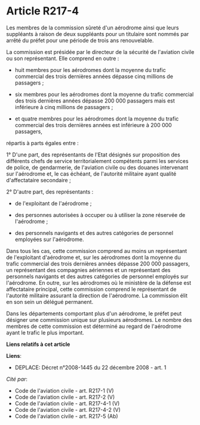 # Article R217-4

Les membres de la commission sûreté d'un aérodrome ainsi que leurs suppléants à raison de deux suppléants pour un titulaire
sont nommés par arrêté du préfet pour une période de trois ans renouvelable. 

La commission est présidée par                le directeur de la sécurité de l'aviation civile ou son représentant. Elle
comprend en outre :

- huit membres pour les aérodromes dont la moyenne du trafic commercial des trois dernières années dépasse cinq millions de
passagers ;

- six membres pour les aérodromes dont la moyenne du trafic commercial des trois dernières années dépasse 200 000 passagers
mais est inférieure à cinq millions de passagers ;

- et quatre membres pour les aérodromes dont la moyenne du trafic commercial des trois dernières années est inférieure à 200
000 passagers, 

répartis à parts égales entre : 

1° D'une part, des représentants de l'Etat désignés sur proposition des différents chefs de service territorialement
compétents parmi les services de police, de gendarmerie, de l'aviation civile ou des douanes intervenant sur l'aérodrome et,
le cas échéant, de l'autorité militaire ayant qualité d'affectataire secondaire ; 

2° D'autre part, des représentants :

- de l'exploitant de l'aérodrome ;

- des personnes autorisées à occuper ou à utiliser la zone réservée de l'aérodrome ;

- des personnels navigants et des autres catégories de personnel employées sur l'aérodrome. 

Dans tous les cas, cette commission comprend au moins un représentant de l'exploitant d'aérodrome et, sur les aérodromes dont
la moyenne du trafic commercial des trois dernières années dépasse 200 000 passagers, un représentant des compagnies
aériennes et un représentant des personnels navigants et des autres catégories de personnel employés sur l'aérodrome. En
outre, sur les aérodromes où le ministère de la défense est affectataire principal, cette commission comprend le représentant
de l'autorité militaire assurant la direction de l'aérodrome. La commission élit en son sein un délégué permanent. 

Dans les départements comportant plus d'un aérodrome, le préfet peut désigner une commission unique sur plusieurs aérodromes.
Le nombre des membres de cette commission est déterminé au regard de l'aérodrome ayant le trafic le plus important.

**Liens relatifs à cet article**

**Liens**:

  - DEPLACE: Décret n°2008-1445 du 22 décembre 2008 - art. 1

_Cité par_:

  - Code de l'aviation civile - art. R217-1 (V)
  - Code de l'aviation civile - art. R217-2 (V)
  - Code de l'aviation civile - art. R217-4-1 (V)
  - Code de l'aviation civile - art. R217-4-2 (V)
  - Code de l'aviation civile - art. R217-5 (Ab)
